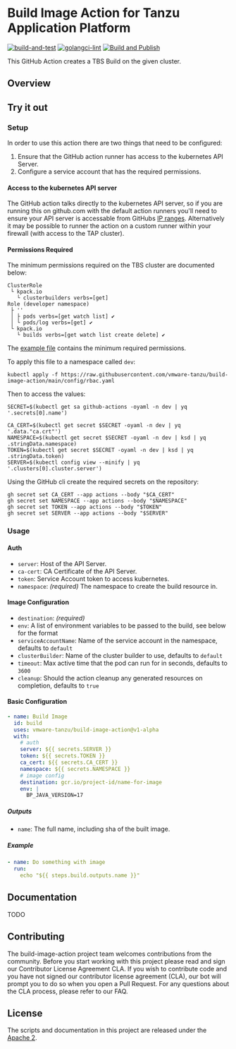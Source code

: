 # Build Image Action for Tanzu Application Platform

[![build-and-test](https://github.com/vmware-tanzu/build-image-action/actions/workflows/build-and-test.yaml/badge.svg)](https://github.com/vmware-tanzu/build-image-action/actions/workflows/build-and-test.yaml)
[![golangci-lint](https://github.com/vmware-tanzu/build-image-action/actions/workflows/golangci-lint.yml/badge.svg)](https://github.com/vmware-tanzu/build-image-action/actions/workflows/golangci-lint.yml)
[![Build and Publish](https://github.com/vmware-tanzu/build-image-action/actions/workflows/publish-image.yaml/badge.svg)](https://github.com/vmware-tanzu/build-image-action/actions/workflows/publish-image.yaml)

This GitHub Action creates a TBS Build on the given cluster.

## Overview

## Try it out

### Setup

In order to use this action there are two things that need to be configured:

1. Ensure that the GitHub action runner has access to the kubernetes API Server.
1. Configure a service account that has the required permissions.

#### Access to the kubernetes API server

The GitHub action talks directly to the kubernetes API server, so if you are running this on github.com with the default action runners
you'll need to ensure your API server is accessable from GitHubs [IP ranges](https://docs.github.com/en/authentication/keeping-your-account-and-data-secure/about-githubs-ip-addresses). 
Alternatively it may be possible to runner the action on a custom runner within your firewall (with access to the TAP cluster).

#### Permissions Required

The minimum permissions required on the TBS cluster are documented below:

```
ClusterRole
 └ kpack.io
   └ clusterbuilders verbs=[get]
Role (developer namespace)
 ├ ''
 │ ├ pods verbs=[get watch list] ✔
 │ └ pods/log verbs=[get] ✔
 └ kpack.io
   └ builds verbs=[get watch list create delete] ✔
```

The [example file](https://github.com/vmware-tanzu/build-image-action/blob/main/config/rbac.yaml) contains the minimum
required permissions.

To apply this file to a namespace called `dev`:

```
kubectl apply -f https://raw.githubusercontent.com/vmware-tanzu/build-image-action/main/config/rbac.yaml
```

Then to access the values:

```
SECRET=$(kubectl get sa github-actions -oyaml -n dev | yq '.secrets[0].name')

CA_CERT=$(kubectl get secret $SECRET -oyaml -n dev | yq '.data."ca.crt"')
NAMESPACE=$(kubectl get secret $SECRET -oyaml -n dev | ksd | yq .stringData.namespace)
TOKEN=$(kubectl get secret $SECRET -oyaml -n dev | ksd | yq .stringData.token)
SERVER=$(kubectl config view --minify | yq '.clusters[0].cluster.server')
```

Using the GitHub cli create the required secrets on the repository:

```
gh secret set CA_CERT --app actions --body "$CA_CERT"
gh secret set NAMESPACE --app actions --body "$NAMESPACE"
gh secret set TOKEN --app actions --body "$TOKEN"
gh secret set SERVER --app actions --body "$SERVER"
``` 

### Usage

#### Auth

- `server`: Host of the API Server.
- `ca-cert`: CA Certificate of the API Server.
- `token`: Service Account token to access kubernetes.
- `namespace`: _(required)_ The namespace to create the build resource in.

#### Image Configuration

- `destination`: _(required)_
- `env`: A list of environment variables to be passed to the build, see below for the format
- `serviceAccountName`: Name of the service account in the namespace, defaults to `default`
- `clusterBuilder`: Name of the cluster builder to use, defaults to `default`
- `timeout`: Max active time that the pod can run for in seconds, defaults to `3600`
- `cleanup`: Should the action cleanup any generated resources on completion, defaults to `true`

#### Basic Configuration

```yaml
- name: Build Image
  id: build
  uses: vmware-tanzu/build-image-action@v1-alpha
  with:
    # auth
    server: ${{ secrets.SERVER }}
    token: ${{ secrets.TOKEN }}
    ca_cert: ${{ secrets.CA_CERT }}
    namespace: ${{ secrets.NAMESPACE }}
    # image config
    destination: gcr.io/project-id/name-for-image
    env: |
      BP_JAVA_VERSION=17
```

##### Outputs

- `name`: The full name, including sha of the built image.

##### Example

```yaml
- name: Do something with image
  run:
    echo "${{ steps.build.outputs.name }}"
```

## Documentation

TODO

## Contributing

The build-image-action project team welcomes contributions from the community. Before you start working with 
this project please read and sign our Contributor License Agreement CLA. If you wish to contribute code and 
you have not signed our contributor license agreement (CLA), our bot will prompt you to do so when you open 
a Pull Request. For any questions about the CLA process, please refer to our FAQ.

## License

The scripts and documentation in this project are released under the [Apache 2](LICENSE).
